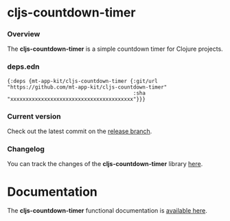 
# cljs-countdown-timer

### Overview

The <strong>cljs-countdown-timer</strong> is a simple countdown timer for Clojure projects.

### deps.edn

```
{:deps {mt-app-kit/cljs-countdown-timer {:git/url "https://github.com/mt-app-kit/cljs-countdown-timer"
                                         :sha     "xxxxxxxxxxxxxxxxxxxxxxxxxxxxxxxxxxxxxxxx"}}}
```

### Current version

Check out the latest commit on the [release branch](https://github.com/mt-app-kit/cljs-countdown-timer/tree/release).

### Changelog

You can track the changes of the <strong>cljs-countdown-timer</strong> library [here](CHANGES.md).

# Documentation

The <strong>cljs-countdown-timer</strong> functional documentation is [available here](https://mt-app-kit.github.io/cljs-countdown-timer).
